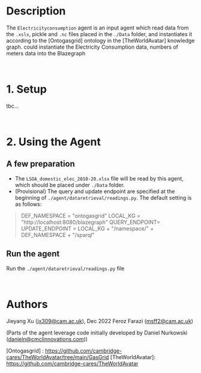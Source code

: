 # Description

The `Electricityconsumption` agent is an input agent which read data from the `.xslx`, pickle and `.nc` files placed in the `./Data` folder, and instantiates it according to the [Ontogasgrid] ontology in the [TheWorldAvatar] knowledge graph. could instantiate the Electricity Consumption data, numbers of meters data into the Blazegraph

&nbsp;
# 1. Setup

tbc...

&nbsp;
# 2. Using the Agent

## A few preparation

- The `LSOA_domestic_elec_2010-20.xlsx` file will be read by this agent, which should be placed under `./Data` folder.
- (Provisional) The query and update endpoint are specified at the beginning of `./agent/dataretrieval/readings.py`. The default setting is as follows:
> DEF_NAMESPACE = "ontogasgrid"
> LOCAL_KG = "http://localhost:8080/blazegraph"
> QUERY_ENDPOINT= UPDATE_ENDPOINT = LOCAL_KG + "/namespace/" + DEF_NAMESPACE + "/sparql"

## Run the agent
Run the `./agent/dataretrieval/readings.py` file

&nbsp;
# Authors
Jieyang Xu (jx309@cam.ac.uk), Dec 2022
Feroz Farazi (msff2@cam.ac.uk)

(Parts of the agent leverage code initially developed by Daniel Nurkowski (danieln@cmclinnovations.com))
<!-- Links -->
<!-- websites -->
[Ontogasgrid] : https://github.com/cambridge-cares/TheWorldAvatar/tree/main/GasGrid
[TheWorldAvatar]: https://github.com/cambridge-cares/TheWorldAvatar